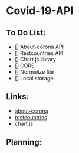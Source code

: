 # Covid-19-API

## To Do List:
* [] About-corona API
* [] Restcountries API
* [] Chart.js library
* [] CORS
* [] Normalize file
* [] Local storage

## Links:
* [about-corona](https://about-corona.net/)
* [restcountries](https://github.com/hengkiardo/restcountries)
* [chart.js](https://www.chartjs.org/)

## Planning: